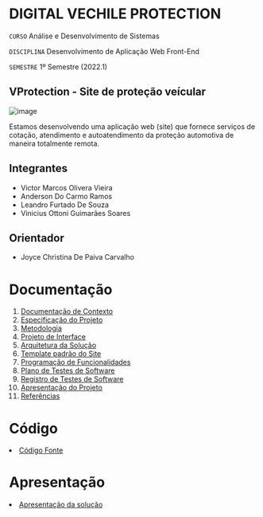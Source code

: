 # DIGITAL VECHILE PROTECTION

`CURSO` Análise e Desenvolvimento de Sistemas

`DISCIPLINA` Desenvolvimento de Aplicação Web Front-End

`SEMESTRE` 1º Semestre (2022.1)

## VProtection - Site de proteção veícular
![image](https://user-images.githubusercontent.com/69984719/175436689-760c4862-65bc-48c8-bc1d-201bd26d6418.png)


Estamos desenvolvendo uma aplicação web (site) que fornece serviços de cotação, atendimento e autoatendimento da proteção automotiva de maneira totalmente remota.

## Integrantes

* Victor Marcos Olivera Vieira
* Anderson Do Carmo Ramos
* Leandro Furtado De Souza
* Vinicius Ottoni Guimarães Soares

## Orientador

* Joyce Christina De Paiva Carvalho


# Documentação

<ol>
<li><a href="docs/01-Documentação de Contexto.md"> Documentação de Contexto</a></li>
<li><a href="docs/02-Especificação do Projeto.md"> Especificação do Projeto</a></li>
<li><a href="docs/03-Metodologia.md"> Metodologia</a></li>
<li><a href="docs/04-Projeto de Interface.md"> Projeto de Interface</a></li>
<li><a href="docs/05-Arquitetura da Solução.md"> Arquitetura da Solução</a></li>
<li><a href="docs/06-Template padrão do Site.md"> Template padrão do Site</a></li>
<li><a href="docs/07-Programação de Funcionalidades.md"> Programação de Funcionalidades</a></li>
<li><a href="docs/08-Plano de Testes de Software.md"> Plano de Testes de Software</a></li>
<li><a href="docs/09-Registro de Testes de Software.md"> Registro de Testes de Software</a></li>
<li><a href="docs/10-Apresentação do Projeto.md"> Apresentação do Projeto</a></li>
<li><a href="docs/11-Referências.md"> Referências</a></li>
</ol>

# Código

<li><a href="src/README.md"> Código Fonte</a></li>

# Apresentação

<li><a href="presentation/README.md"> Apresentação da solução</a></li>
